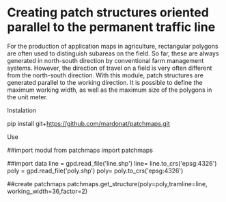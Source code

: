 # Creating patch structures oriented parallel to the permanent traffic line

For the production of application maps in agriculture, rectangular polygons are often used to distinguish subareas on the field. So far, these are always generated in north-south direction by conventional farm management systems. However, the direction of travel on a field is very often different from the north-south direction.
With this module, patch structures are generated parallel to the working direction. It is possible to define the maximum working width, as well as the maximum size of the polygons in the unit meter. 


Instalation

pip install git+https://github.com/mardonat/patchmaps.git


Use

##import modul
from patchmaps import patchmaps

##import data
line = gpd.read_file('line.shp')
line= line.to_crs('epsg:4326')
poly = gpd.read_file('poly.shp')
poly= poly.to_crs('epsg:4326')

##create patchmaps
patchmaps.get_structure(poly=poly,tramline=line, working_width=36,factor=2)
